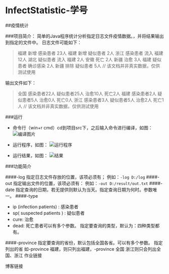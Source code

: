 ﻿# InfectStatistic-学号
##疫情统计

###项目简介：
简单的Java程序统计分析指定日志文件疫情数据。，并将结果输出到指定的文件中。
日志文件可能如下：

>福建 新增 感染患者 23人
福建 新增 疑似患者 2人
浙江 感染患者 流入 福建 12人
湖北 疑似患者 流入 福建 2人
安徽 死亡 2人
新疆 治愈 3人
福建 疑似患者 确诊感染 2人
新疆 排除 疑似患者 5人
// 该文档并非真实数据，仅供测试使用

输出文件如下：
>全国 感染患者22人 疑似患者25人 治愈10人 死亡2人
福建 感染患者2人 疑似患者5人 治愈0人 死亡0人
浙江 感染患者3人 疑似患者5人 治愈2人 死亡1人
// 该文档并非真实数据，仅供测试使用

###运行
- 命令行（win+r cmd）cd到项目src下，之后输入命令进行编译，如图：
![编译图片](https://images.cnblogs.com/cnblogs_com/zhixinlin/1649880/o_200218095826%E7%A8%8B%E5%BA%8F%E7%BC%96%E8%AF%91%E6%88%AA%E5%9B%BE.png)

- 运行程序，如图：
![运行程序](https://images.cnblogs.com/cnblogs_com/zhixinlin/1649880/o_200218095833%E8%BF%90%E8%A1%8C%E6%88%AA%E5%9B%BE.png)

- 运行结果，如图：
![结果](https://images.cnblogs.com/cnblogs_com/zhixinlin/1649880/o_200218095801%E7%BB%93%E6%9E%9C%E6%88%AA%E5%9B%BE.png)


###功能简介

####-log
    指定日志文件存放的位置，该项必须有；
    例如：`-log D:/log`
####-out
    指定输出文件的位置，该项必须有：
    例如：`-out D:/result/out.txt`
####-date
    指定查询的日期，若无提供则默认为当天。指定查询日期为何时。参数唯一。
####-type
+ ip (infection patients) : 感染患者
+ sp( suspected patients ) : 疑似患者
+ cure: 治愈
+ dead: 死亡患者可以有多个参数。
    指定要查询的类型，默认为：四种类型都有。

####-province
    指定要查询的省份，默认包括全国各省。可以有多个参数。
    指定列出的省 如-province 福建，则只列出福建，-province 全国 浙江则只会列出全国、浙江
作业链接

博客链接

